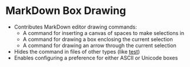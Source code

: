 # MarkDown Box Drawing

- Contributes MarkDown editor drawing commands:
  - A command for inserting a canvas of spaces to make selections in
  - A command for drawing a box enclosing the current selection
  - A command for drawing an arrow through the current selection
- Hides the command in files of other types (like [test](test.txt))
- Enables configuring a preference for either ASCII or Unicode boxes
